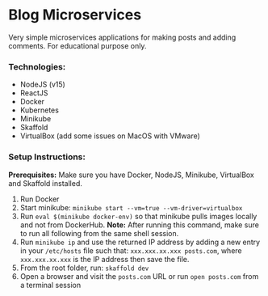 # Blog Microservices

Very simple microservices applications for making posts and adding comments.
For educational purpose only.

### Technologies:
* NodeJS (v15)
* ReactJS
* Docker
* Kubernetes
* Minikube
* Skaffold
* VirtualBox (add some issues on MacOS with VMware)

### Setup Instructions:

**Prerequisites:** Make sure you have Docker, NodeJS, Minikube, VirtualBox and Skaffold installed.

1. Run Docker
2. Start minikube: `minikube start --vm=true --vm-driver=virtualbox`
3. Run `eval $(minikube docker-env)` so that minikube pulls images locally and not from DockerHub. 
   **Note:** After running this command, make sure to run all following from the same shell session.
4. Run `minikube ip` and use the returned IP address by adding a new entry in your `/etc/hosts` file such that:
`xxx.xxx.xx.xxx posts.com`, where `xxx.xxx.xx.xxx` is the IP address then save the file.
5. From the root folder, run: `skaffold dev`
6. Open a browser and visit the `posts.com` URL or run `open posts.com` from a terminal session
